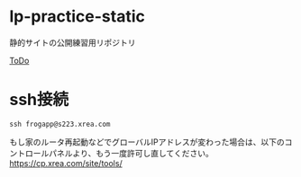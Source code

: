# lp-practice-static

静的サイトの公開練習用リポジトリ

[ToDo](https://github.com/r-40021/lp-practice-static/projects/1)

# ssh接続

```
ssh frogapp@s223.xrea.com
```

もし家のルータ再起動などでグローバルIPアドレスが変わった場合は、以下のコントロールパネルより、もう一度許可し直してください。
https://cp.xrea.com/site/tools/
